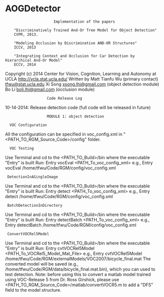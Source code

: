 # AOGDetector
                          Implementation of the papers

        "Discriminatively Trained And-Or Tree Model for Object Detection"
        CVPR, 2013.        

        "Modeling Occlusion by Discriminative AND-OR Structures"
        ICCV, 2013        

        "Integrating Context and Occlusion for Car Detection by Hierarchical And-Or Model"
        ECCV, 2014

Copyright (c) 2014 Center for Vision, Cognition, Learning and Autonomy at UCLA <http://vcla.stat.ucla.edu/>
            Written by Matt Tianfu Wu (primary contact) <tfwu@stat.ucla.edu> 
                       Xi Song                          <xsong.lhi@gmail.com> (object detection module)                       
                       Bo Li                            <boli.lhi@gmail.com>  (occlusion module)                     


                       Code Release Log

10-14-2014: Release detection code  (full code will be released in future)                    


                       MODULE 1: object detection 

      VOC Configuration
  All the configuration can be specified in voc_config.xml in "<PATH_TO_RGM_Source_Code>/config" folder.

      VOC Testing
  Use Terminal and cd to the <PATH_TO_Build>/bin where the executable "Entry" is built
  Run:   Entry vocEval <PATH_To_voc_config_xml>
  e.g.,  Entry vocEval /home/tfwu/Code/RGM/config/voc_config.xml

     DetectionInASingleImage
  Use Terminal and cd to the <PATH_TO_Build>/bin where the executable "Entry" is built
  Run:   Entry detect <PATH_To_voc_config_xml> 
  e.g.,  Entry detect /home/tfwu/Code/RGM/config/voc_config.xml

     BatchDetectionInDirectory
  Use Terminal and cd to the <PATH_TO_Build>/bin where the executable "Entry" is built
  Run:   Entry detectBatch <PATH_To_voc_config_xml> 
  e.g.,  Entry detectBatch /home/tfwu/Code/RGM/config/voc_config.xml  

     ConvertVOCRel5Model
  Use Terminal and cd to the <PATH_TO_Build>/bin where the executable "Entry" is built
  Run:   Entry cvtVOCRel5Model <PATH_To_VOCRel5_Model_Mat_File> 
  e.g.,  Entry cvtVOCRel5Model /home/tfwu/Code/RGM/externalModels/VOC2007/bicycle_final.mat
  The converted model will be saved (e.g., /home/tfwu/Code/RGM/data/bicycle_final.mat.bin),
  which you can used to test detection.
  Note: before using this to convert a matlab model trained using VOC-Release 5 from Dr. Ross Girshick, 
        please use <PATH_TO_RGM_Source_Code>/matlab/convertVOCR5.m to add a "DFS" field to the model structure.
